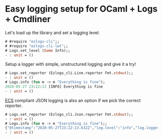 # Easy logging setup for OCaml + Logs + Cmdliner

Let's load up the library and set a logging level.
```ocaml
# #require "ezlogs-cli";;
# #require "ezlogs-cli-lwt";;
# Logs.set_level (Some Info);;
- : unit = ()
```

Setup a logger with simple, unstructured logging and give it a try!
```ocaml
# Logs.set_reporter (Ezlogs_cli.Line.reporter Fmt.stdout);;
- : unit = ()
# Logs.info (fun m -> m "Everything is fine");
2020-05-27 23:22:13 [INFO] Everything is fine
- : unit = ()
```

[ECS] compliant JSON logging is also an option if we pick the correct reporter.
```ocaml
# Logs.set_reporter (Ezlogs_cli.Json.reporter Fmt.stdout);;
- : unit = ()
# Logs.info (fun m -> m "Everything is fine");;
{"@timestamp":"2020-05-27T23:22:13.632Z","log.level":"info","log.logger":"application","message":"Everything is fine"}
- : unit = ()
```

[ECS]: https://www.elastic.co/guide/en/ecs/current/ecs-reference.html
